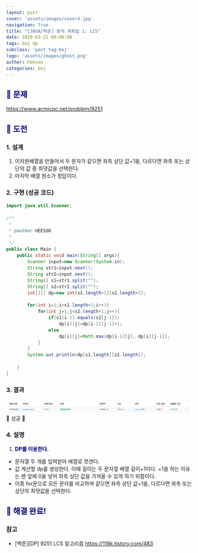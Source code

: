 ```yaml
---
layout: post
cover: 'assets/images/cover4.jpg'
navigation: True
title: "[JAVA/백준] 동적 계획법 1: LCS"
date: 2020-03-21 00:00:00
tags: boj dp
subclass: 'post tag-boj'
logo: 'assets/images/ghost.png'
author: heesoo
categories: boj
---
```

## <span style="color:navy">👀 문제</span>
<https://www.acmicpc.net/problem/9251>

## <span style="color:navy">👊 도전</span>

### 1. 설계
1. 이차원배열을 만들어서 두 문자가 같으면 좌측 상단 값+1을, 다르다면 좌측 또는 상단의 값 중 최댓값을 선택한다.
2. 마지막 배열 원소가 정답이다.

### 2. 구현 (성공 코드)
```java
import java.util.Scanner;

/**
 * 
 * @author HEESOO
 *
 */
public class Main {
	public static void main(String[] args){
		Scanner input=new Scanner(System.in);
		String str1=input.next();
		String str2=input.next();
		String[] s1=str1.split("");
		String[] s2=str2.split("");
		int[][] dp=new int[s1.length+1][s2.length+1];
		
		for(int i=1;i<s1.length+1;i++){
			for(int j=1;j<s2.length+1;j++){
				if(s1[i-1].equals(s2[j-1]))
					dp[i][j]=dp[i-1][j-1]+1;
				else
					dp[i][j]=Math.max(dp[i-1][j], dp[i][j-1]);
			}
		}
		System.out.println(dp[s1.length][s2.length]);
		
	}
}
 ```

### 3. 결과
![실행결과](./assets/images/200321_4.PNG)
🤟 성공 🤟  

### 4. 설명
1. **<span style="color:navy">DP를 이용한다.</span>**
- 문자열 두 개를 입력받아 배열로 쪼갠다.
- 값 계산할 dp를 생성한다. 이때 길이는 두 문자열 배열 길이+1이다. +1을 하는 이유는 맨 앞에 0을 넣어 좌측 상단 값을 가져올 수 있게 하기 위함이다.
- 이중 for문으로 모든 문자를 비교하며 같으면 좌측 상단 값+1을, 다르다면 좌측 또는 상단의 최댓값을 선택한다.

## <span style="color:navy">👏 해결 완료!</span>

### 참고
- [백준][DP] 9251 LCS 알고리즘 <https://118k.tistory.com/483>
